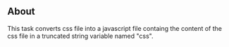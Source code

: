 ## About

This task converts css file into a javascript file containg the content of the css file in a truncated string variable named "css".
